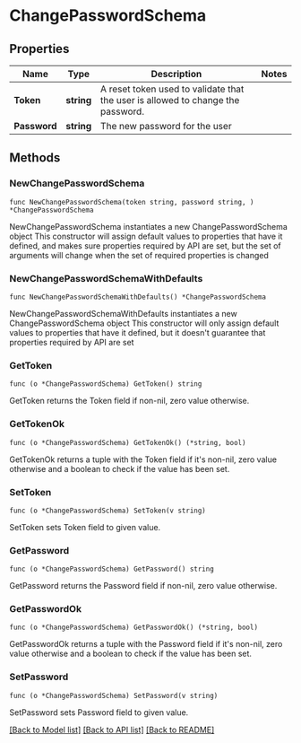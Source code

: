 # ChangePasswordSchema

## Properties

Name | Type | Description | Notes
------------ | ------------- | ------------- | -------------
**Token** | **string** | A reset token used to validate that the user is allowed to change the password. | 
**Password** | **string** | The new password for the user | 

## Methods

### NewChangePasswordSchema

`func NewChangePasswordSchema(token string, password string, ) *ChangePasswordSchema`

NewChangePasswordSchema instantiates a new ChangePasswordSchema object
This constructor will assign default values to properties that have it defined,
and makes sure properties required by API are set, but the set of arguments
will change when the set of required properties is changed

### NewChangePasswordSchemaWithDefaults

`func NewChangePasswordSchemaWithDefaults() *ChangePasswordSchema`

NewChangePasswordSchemaWithDefaults instantiates a new ChangePasswordSchema object
This constructor will only assign default values to properties that have it defined,
but it doesn't guarantee that properties required by API are set

### GetToken

`func (o *ChangePasswordSchema) GetToken() string`

GetToken returns the Token field if non-nil, zero value otherwise.

### GetTokenOk

`func (o *ChangePasswordSchema) GetTokenOk() (*string, bool)`

GetTokenOk returns a tuple with the Token field if it's non-nil, zero value otherwise
and a boolean to check if the value has been set.

### SetToken

`func (o *ChangePasswordSchema) SetToken(v string)`

SetToken sets Token field to given value.


### GetPassword

`func (o *ChangePasswordSchema) GetPassword() string`

GetPassword returns the Password field if non-nil, zero value otherwise.

### GetPasswordOk

`func (o *ChangePasswordSchema) GetPasswordOk() (*string, bool)`

GetPasswordOk returns a tuple with the Password field if it's non-nil, zero value otherwise
and a boolean to check if the value has been set.

### SetPassword

`func (o *ChangePasswordSchema) SetPassword(v string)`

SetPassword sets Password field to given value.



[[Back to Model list]](../README.md#documentation-for-models) [[Back to API list]](../README.md#documentation-for-api-endpoints) [[Back to README]](../README.md)



